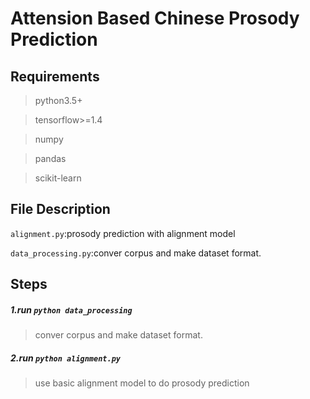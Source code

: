 # Attension Based Chinese Prosody Prediction

## **Requirements**
>python3.5+

>tensorflow>=1.4

>numpy

>pandas

>scikit-learn

## **File Description**
`alignment.py`:prosody prediction with alignment model

`data_processing.py`:conver corpus and make dataset format.


## **Steps**
##### 1.run `python data_processing` 
>conver corpus and make dataset format.

##### 2.run `python alignment.py` 
>use basic alignment model to do prosody prediction


